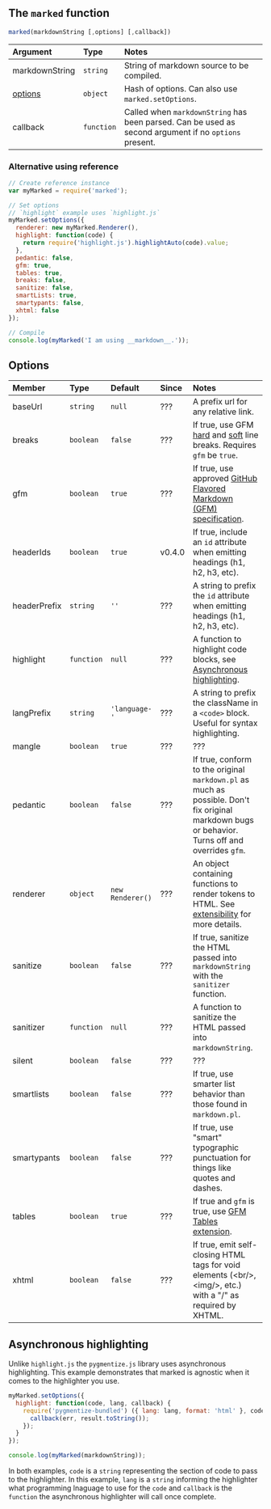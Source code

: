 ## The `marked` function

```js
marked(markdownString [,options] [,callback])
```

|Argument              |Type         |Notes                                                                                                |
|:---------------------|:------------|:----------------------------------------------------------------------------------------------------|
|markdownString        |`string`     |String of markdown source to be compiled.                                                            |
|<a href="#options">options</a>|`object`|Hash of options. Can also use `marked.setOptions`.                                                |
|callback              |`function`   |Called when `markdownString` has been parsed. Can be used as second argument if no `options` present.|

### Alternative using reference

```js
// Create reference instance
var myMarked = require('marked');

// Set options
// `highlight` example uses `highlight.js`
myMarked.setOptions({
  renderer: new myMarked.Renderer(),
  highlight: function(code) {
    return require('highlight.js').highlightAuto(code).value;
  },
  pedantic: false,
  gfm: true,
  tables: true,
  breaks: false,
  sanitize: false,
  smartLists: true,
  smartypants: false,
  xhtml: false
});

// Compile
console.log(myMarked('I am using __markdown__.'));
```

<h2 id="options">Options</h2>

|Member      |Type      |Default  |Since    |Notes         |
|:-----------|:---------|:--------|:--------|:-------------|
|baseUrl     |`string`  |`null`   |???      |A prefix url for any relative link. |  
|breaks      |`boolean` |`false`  |???      |If true, use GFM [hard](https://github.github.com/gfm/#hard-line-breaks) and [soft](https://github.github.com/gfm/#soft-line-breaks) line breaks. Requires `gfm` be `true`.|
|gfm         |`boolean` |`true`   |???      |If true, use approved [GitHub Flavored Markdown (GFM) specification](https://github.github.com/gfm/).|
|headerIds   |`boolean` |`true`   |v0.4.0   |If true, include an `id` attribute when emitting headings (h1, h2, h3, etc).|
|headerPrefix|`string`  |`''`     |???      |A string to prefix the `id` attribute when emitting headings (h1, h2, h3, etc).|
|highlight   |`function`|`null`   |???      |A function to highlight code blocks, see <a href="#highlight">Asynchronous highlighting</a>.|
|langPrefix  |`string`  |`'language-'`|???      |A string to prefix the className in a `<code>` block. Useful for syntax highlighting.|
|mangle      |`boolean` |`true`   |???      |???     |
|pedantic    |`boolean` |`false`  |???      |If true, conform to the original `markdown.pl` as much as possible. Don't fix original markdown bugs or behavior. Turns off and overrides `gfm`.|
|renderer    |`object`  |`new Renderer()`|???|An object containing functions to render tokens to HTML. See [extensibility](USING_PRO.md) for more details.|
|sanitize    |`boolean` |`false`  |???      |If true, sanitize the HTML passed into `markdownString` with the `sanitizer` function.|
|sanitizer   |`function`|`null`   |???      |A function to sanitize the HTML passed into `markdownString`.|
|silent      |`boolean` |`false`  |???      |???  |
|smartlists  |`boolean` |`false`  |???      |If true, use smarter list behavior than those found in `markdown.pl`.|
|smartypants |`boolean` |`false`  |???      |If true, use "smart" typographic punctuation for things like quotes and dashes.|
|tables      |`boolean` |`true`   |???      |If true and `gfm` is true, use [GFM Tables extension](https://github.github.com/gfm/#tables-extension-).|
|xhtml       |`boolean` |`false`  |???      |If true, emit self-closing HTML tags for void elements (&lt;br/&gt;, &lt;img/&gt;, etc.) with a "/" as required by XHTML.|

<h2 id="highlight">Asynchronous highlighting</h2>

Unlike `highlight.js` the `pygmentize.js` library uses asynchronous highlighting. This example demonstrates that marked is agnostic when it comes to the highlighter you use.

```js
myMarked.setOptions({
  highlight: function(code, lang, callback) {
    require('pygmentize-bundled') ({ lang: lang, format: 'html' }, code, function (err, result) {
      callback(err, result.toString());
    });
  }
});

console.log(myMarked(markdownString));
```

In both examples, `code` is a `string` representing the section of code to pass to the highlighter. In this example, `lang` is a `string` informing the highlighter what programming lnaguage to use for the `code` and `callback` is the `function` the asynchronous highlighter will call once complete.
